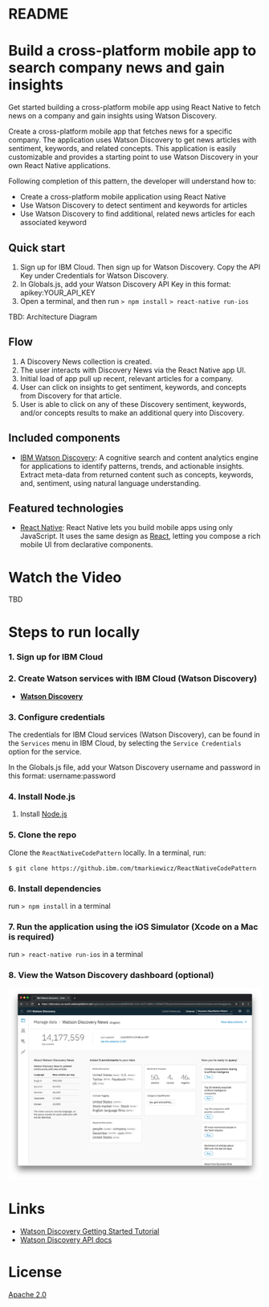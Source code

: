# README

# Build a cross-platform mobile app to search company news and gain insights
Get started building a cross-platform mobile app using React Native to fetch news on a company and gain insights using Watson Discovery.

Create a cross-platform mobile app that fetches news for a specific company. The application uses Watson Discovery to get news articles with sentiment, keywords, and related concepts. This application is easily customizable and provides a starting point to use Watson Discovery in your own React Native applications.

Following completion of this pattern, the developer will understand how to:
* Create a cross-platform mobile application using React Native
* Use Watson Discovery to detect sentiment and keywords for articles
* Use Watson Discovery to find additional, related news articles for each associated keyword

## Quick start
  1. Sign up for IBM Cloud. Then sign up for Watson Discovery. Copy the API Key under Credentials for Watson Discovery.
  2. In Globals.js, add your Watson Discovery API Key in this format: apikey:YOUR_API_KEY
  3. Open a terminal, and then run
    `> npm install`
    `> react-native run-ios`

TBD: Architecture Diagram

## Flow
1. A Discovery News collection is created.
2. The user interacts with Discovery News via the React Native app UI.
3. Initial load of app pull up recent, relevant articles for a company.
4. User can click on insights to get sentiment, keywords, and concepts from Discovery for that article.
5. User is able to click on any of these Discovery sentiment, keywords, and/or concepts results to make an additional query into Discovery.

## Included components
* [IBM Watson Discovery](https://www.ibm.com/watson/developercloud/discovery.html): A cognitive search and content analytics engine for applications to identify patterns, trends, and actionable insights. Extract meta-data from returned content such as concepts, keywords, and, sentiment, using natural language understanding.

## Featured technologies
* [React Native](https://facebook.github.io/react-native/): React Native lets you build mobile apps using only JavaScript. It uses the same design as [React](https://reactjs.org/), letting you compose a rich mobile UI from declarative components.

# Watch the Video
TBD

# Steps to run locally

### 1. Sign up for IBM Cloud
<!-- TODO: need link with tracking for IBM Cloud signup -->

### 2. Create Watson services with IBM Cloud (Watson Discovery)
* [**Watson Discovery**](https://console.ng.bluemix.net/catalog/services/discovery)

### 3. Configure credentials

The credentials for IBM Cloud services (Watson Discovery), can be found in the ``Services`` menu in IBM Cloud,
by selecting the ``Service Credentials`` option for the service.

In the Globals.js file, add your Watson Discovery username and password in this format: username:password

### 4. Install Node.js
1. Install [Node.js](https://nodejs.org/en/)

### 5. Clone the repo

Clone the `ReactNativeCodePattern` locally. In a terminal, run:

```
$ git clone https://github.ibm.com/tmarkiewicz/ReactNativeCodePattern
```

### 6. Install dependencies
  run `> npm install` in a terminal

### 7. Run the application using the iOS Simulator (Xcode on a Mac is required)
  run `> react-native run-ios` in a terminal

### 8. View the Watson Discovery dashboard (optional)
![Image of Watson Discovery dashboard](watson-discovery-news-collection-dashboard.png)

# Links
* [Watson Discovery Getting Started Tutorial](https://console.bluemix.net/docs/services/discovery/getting-started.html#getting-started-tutorial)
* [Watson Discovery API docs](https://console.bluemix.net/apidocs/discovery)

# License
[Apache 2.0](LICENSE)
